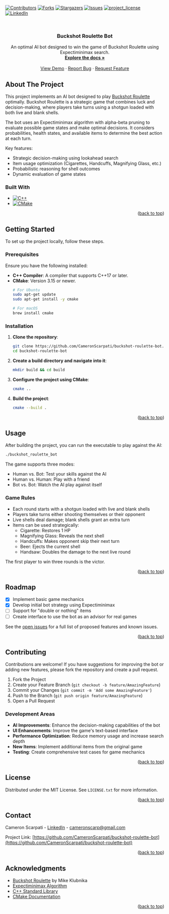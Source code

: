 <a id="readme-top"></a>

[![Contributors][contributors-shield]][contributors-url]
[![Forks][forks-shield]][forks-url]
[![Stargazers][stars-shield]][stars-url]
[![Issues][issues-shield]][issues-url]
[![project_license][license-shield]][license-url]
[![LinkedIn][linkedin-shield]][linkedin-url]

<br />
<div align="center">
  <h3 align="center">Buckshot Roulette Bot</h3>

  <p align="center">
    An optimal AI bot designed to win the game of Buckshot Roulette using Expectiminimax search.
    <br />
    <a href="https://github.com/CameronScarpati/buckshot-roulette-bot"><strong>Explore the docs »</strong></a>
    <br />
    <br />
    <a href="https://github.com/CameronScarpati/buckshot-roulette-bot">View Demo</a>
    ·
    <a href="https://github.com/CameronScarpati/buckshot-roulette-bot/issues/new?labels=bug&template=bug-report---.md">Report Bug</a>
    ·
    <a href="https://github.com/CameronScarpati/buckshot-roulette-bot/issues/new?labels=enhancement&template=feature-request---.md">Request Feature</a>
  </p>
</div>

## About The Project

This project implements an AI bot designed to
play [Buckshot Roulette](https://steamcommunity.com/sharedfiles/filedetails/?id=3218902482)
optimally. Buckshot Roulette is a strategic game that combines luck and decision-making, where
players take turns using a shotgun loaded with both live and blank shells.

The bot uses an Expectiminimax algorithm with alpha-beta pruning to evaluate possible game states
and make optimal decisions. It considers probabilities, health states, and available items to
determine the best action at each turn.

Key features:

- Strategic decision-making using lookahead search
- Item usage optimization (Cigarettes, Handcuffs, Magnifying Glass, etc.)
- Probabilistic reasoning for shell outcomes
- Dynamic evaluation of game states

### Built With

* [![C++](https://img.shields.io/badge/C++-00599C?style=for-the-badge&logo=cplusplus&logoColor=white)](https://cplusplus.com/)
* [![CMake](https://img.shields.io/badge/CMake-064F8C?style=for-the-badge&logo=cmake&logoColor=white)](https://cmake.org/)

<p align="right">(<a href="#readme-top">back to top</a>)</p>

## Getting Started

To set up the project locally, follow these steps.

### Prerequisites

Ensure you have the following installed:

* **C++ Compiler**: A compiler that supports C++17 or later.
* **CMake**: Version 3.15 or newer.
  ```sh
  # For Ubuntu
  sudo apt-get update
  sudo apt-get install -y cmake

  # For macOS
  brew install cmake
  ```

### Installation

1. **Clone the repository**:
   ```sh
   git clone https://github.com/CameronScarpati/buckshot-roulette-bot.git
   cd buckshot-roulette-bot
   ```

2. **Create a build directory and navigate into it**:
   ```sh
   mkdir build && cd build
   ```

3. **Configure the project using CMake**:
   ```sh
   cmake ..
   ```

4. **Build the project**:
   ```sh
   cmake --build .
   ```

<p align="right">(<a href="#readme-top">back to top</a>)</p>

## Usage

After building the project, you can run the executable to play against the AI:

```sh
./buckshot_roulette_bot
```

The game supports three modes:

- Human vs. Bot: Test your skills against the AI
- Human vs. Human: Play with a friend
- Bot vs. Bot: Watch the AI play against itself

### Game Rules

- Each round starts with a shotgun loaded with live and blank shells
- Players take turns either shooting themselves or their opponent
- Live shells deal damage; blank shells grant an extra turn
- Items can be used strategically:
    - Cigarette: Restores 1 HP
    - Magnifying Glass: Reveals the next shell
    - Handcuffs: Makes opponent skip their next turn
    - Beer: Ejects the current shell
    - Handsaw: Doubles the damage to the next live round

The first player to win three rounds is the victor.

<p align="right">(<a href="#readme-top">back to top</a>)</p>

## Roadmap

- [x] Implement basic game mechanics
- [x] Develop initial bot strategy using Expectiminimax
- [ ] Support for "double or nothing" items
- [ ] Create interface to use the bot as an advisor for real games

See the [open issues](https://github.com/CameronScarpati/buckshot-roulette-bot/issues) for a full
list of proposed features and known issues.

<p align="right">(<a href="#readme-top">back to top</a>)</p>

## Contributing

Contributions are welcome! If you have suggestions for improving the bot or adding new features,
please fork the repository and create a pull request.

1. Fork the Project
2. Create your Feature Branch (`git checkout -b feature/AmazingFeature`)
3. Commit your Changes (`git commit -m 'Add some AmazingFeature'`)
4. Push to the Branch (`git push origin feature/AmazingFeature`)
5. Open a Pull Request

### Development Areas

- **AI Improvements**: Enhance the decision-making capabilities of the bot
- **UI Enhancements**: Improve the game's text-based interface
- **Performance Optimization**: Reduce memory usage and increase search depth
- **New Items**: Implement additional items from the original game
- **Testing**: Create comprehensive test cases for game mechanics

<p align="right">(<a href="#readme-top">back to top</a>)</p>

## License

Distributed under the MIT License. See `LICENSE.txt` for more information.

<p align="right">(<a href="#readme-top">back to top</a>)</p>

## Contact

Cameron Scarpati - [LinkedIn](https://linkedin.com/in/cameron-scarpati) - cameronscarp@gmail.com

Project
Link: [https://github.com/CameronScarpati/buckshot-roulette-bot](https://github.com/CameronScarpati/buckshot-roulette-bot)

<p align="right">(<a href="#readme-top">back to top</a>)</p>

## Acknowledgments

* [Buckshot Roulette](https://store.steampowered.com/app/2537590/BUCKSHOT_ROULETTE/) by Mike
  Klubnika
* [Expectiminimax Algorithm](https://en.wikipedia.org/wiki/Expectiminimax_tree)
* [C++ Standard Library](https://en.cppreference.com/w/)
* [CMake Documentation](https://cmake.org/documentation/)

<p align="right">(<a href="#readme-top">back to top</a>)</p>

<!-- MARKDOWN LINKS & IMAGES -->
<!-- https://www.markdownguide.org/basic-syntax/#reference-style-links -->

[contributors-shield]: https://img.shields.io/github/contributors/CameronScarpati/buckshot-roulette-bot.svg?style=for-the-badge

[contributors-url]: https://github.com/CameronScarpati/buckshot-roulette-bot/graphs/contributors

[forks-shield]: https://img.shields.io/github/forks/CameronScarpati/buckshot-roulette-bot.svg?style=for-the-badge

[forks-url]: https://github.com/CameronScarpati/buckshot-roulette-bot/network/members

[stars-shield]: https://img.shields.io/github/stars/CameronScarpati/buckshot-roulette-bot.svg?style=for-the-badge

[stars-url]: https://github.com/CameronScarpati/buckshot-roulette-bot/stargazers

[issues-shield]: https://img.shields.io/github/issues/CameronScarpati/buckshot-roulette-bot.svg?style=for-the-badge

[issues-url]: https://github.com/CameronScarpati/buckshot-roulette-bot/issues

[license-shield]: https://img.shields.io/github/license/CameronScarpati/buckshot-roulette-bot?style=for-the-badge

[license-url]: https://github.com/CameronScarpati/buckshot-roulette-bot/blob/main/LICENSE

[linkedin-shield]: https://img.shields.io/badge/-LinkedIn-black.svg?style=for-the-badge&logo=linkedin&colorB=555

[linkedin-url]: https://linkedin.com/in/cameron-scarpati